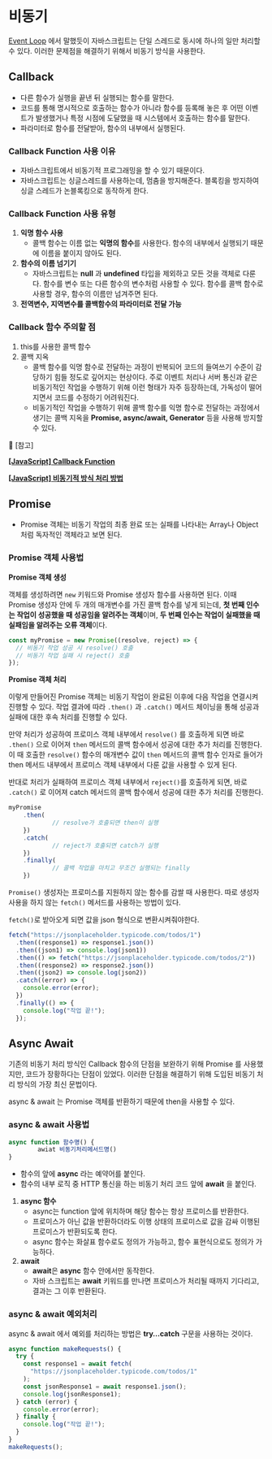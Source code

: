 # 비동기

[Event Loop](https://github.com/peesechizza/TIL/blob/main/JavaScript/JavaScript_Intermediate.md) 에서 말했듯이 자바스크립트는 단일 스레드로 동시에 하나의 일만 처리할 수 있다. 이러한 문제점을 해결하기 위해서 비동기 방식을 사용한다.

## Callback

- 다른 함수가 실행을 끝낸 뒤 실행되는 함수를 말한다.
- 코드를 통해 명시적으로 호출하는 함수가 아니라 함수를 등록해 놓은 후 어떤 이벤트가 발생했거나 특정 시점에 도달했을 때 시스템에서 호출하는 함수를 말한다.
- 파라미터로 함수를 전달받아, 함수의 내부에서 실행된다.

### Callback Function 사용 이유

- 자바스크립트에서 비동기적 프로그래밍을 할 수 있기 때문이다.
- 자바스크립트는 싱글스레드를 사용하는데, 멈춤을 방지해준다. 블록킹을 방지하여 싱글 스레드가 논블록킹으로 동작하게 한다.

### Callback Function 사용 유형

1. **익명 함수 사용**
   - 콜백 함수는 이름 없는 **익명의 함수**를 사용한다. 함수의 내부에서 실행되기 때문에 이름을 붙이지 않아도 된다.
2. **함수의 이름 넘기기**
   - 자바스크립트는 **null** 과 **undefined** 타입을 제외하고 모든 것을 객체로 다룬다. 함수를 변수 또는 다른 함수의 변수처럼 사용할 수 있다. 함수를 콜백 함수로 사용할 경우, 함수의 이름만 넘겨주면 된다.
3. **전역변수, 지역변수를 콜백함수의 파라미터로 전달 가능**

### Callback 함수 주의할 점

1. this를 사용한 콜백 함수
2. 콜백 지옥
   - 콜백 함수를 익명 함수로 전달하는 과정이 반복되어 코드의 들여쓰기 수준이 감당하기 힘들 정도로 깊어지는 현상이다. 주로 이벤트 처리나 서버 통신과 같은 비동기적인 작업을 수행하기 위해 이런 형태가 자주 등장하는데, 가독성이 떨어지면서 코드를 수정하기 어려워진다.
   - 비동기적인 작업을 수행하기 위해 콜백 함수를 익명 함수로 전달하는 과정에서 생기는 콜백 지옥을 **Promise, async/await, Generator** 등을 사용해 방지할 수 있다.

🔗 [참고]

[**[JavaScript] Callback Function**](https://velog.io/@minidoo/%EC%9E%90%EB%B0%94%EC%8A%A4%ED%81%AC%EB%A6%BD%ED%8A%B8-%EC%BD%9C%EB%B0%B1-%ED%95%A8%EC%88%98Callback-Function)

**[[JavaScript] 비동기적 방식 처리 방법](https://hi-zini.tistory.com/entry/%EB%B9%84%EB%8F%99%EA%B8%B0%EC%A0%81-%EB%B0%A9%EC%8B%9D-%EC%B2%98%EB%A6%AC-%EB%B0%A9%EB%B2%95-Callback-Promise-async-await)**

## Promise

- Promise 객체는 비동기 작업의 최종 완료 또는 실패를 나타내는 Array나 Object 처럼 독자적인 객체라고 보면 된다.

### Promise 객체 사용법

**Promise 객체 생성**

객체를 생성하려면 `new` 키워드와 Promise 생성자 함수를 사용하면 된다. 이때 Promise 생성자 안에 두 개의 매개변수를 가진 콜백 함수를 넣게 되는데, **첫 번째 인수는 작업이 성공했을 때 성공임을 알려주는 객체**이며, **두 번째 인수는 작업이 실패했을 때 실패임을 알려주는 오류 객체**이다.

```jsx
const myPromise = new Promise((resolve, reject) => {
  // 비동기 작업 성공 시 resolve() 호출
  // 비동기 작업 실패 시 reject() 호출
});
```

**Promise 객체 처리**

이렇게 만들어진 Promise 객체는 비동기 작업이 완료된 이후에 다음 작업을 연결시켜 진행할 수 있다. 작업 결과에 따라 `.then()` 과 `.catch()` 메서드 체이닝을 통해 성공과 실패에 대한 후속 처리를 진행할 수 있다.

만약 처리가 성공하여 프로미스 객체 내부에서 `resolve()` 를 호출하게 되면 바로 `.then()` 으로 이어져 `then` 메서드의 콜백 함수에서 성공에 대한 추가 처리를 진행한다. 이 때 호출한 `resolve()` 함수의 매개변수 값이 `then` 메서드의 콜백 함수 인자로 들어가 then 메서드 내부에서 프로미스 객체 내부에서 다룬 값을 사용할 수 있게 된다.

반대로 처리가 실패하여 프로미스 객체 내부에서 `reject()`를 호출하게 되면, 바로 `.catch()` 로 이어져 catch 메서드의 콜백 함수에서 성공에 대한 추가 처리를 진행한다.

```jsx
myPromise
	.then(
			// resolve가 호출되면 then이 실행
	})
	.catch(
			// reject가 호출되면 catch가 실행
	})
	.finally(
			// 콜백 작업을 마치고 무조건 실행되는 finally
	})
```

`Promise()` 생성자는 프로미스를 지원하지 않는 함수를 감쌀 때 사용한다. 따로 생성자 사용을 하지 않는 `fetch()` 메서드를 사용하는 방법이 있다.

`fetch()`로 받아오게 되면 값을 json 형식으로 변환시켜줘야한다.

```jsx
fetch("https://jsonplaceholder.typicode.com/todos/1")
  .then((response1) => response1.json())
  .then((json1) => console.log(json1))
  .then(() => fetch("https://jsonplaceholder.typicode.com/todos/2"))
  .then((response2) => response2.json())
  .then((json2) => console.log(json2))
  .catch((error) => {
    console.error(error);
  })
  .finally(() => {
    console.log("작업 끝!");
  });
```

## Async Await

기존의 비동기 처리 방식인 Callback 함수의 단점을 보완하기 위해 Promise 를 사용했지만, 코드가 장황하다는 단점이 있었다. 이러한 단점을 해결하기 위해 도입된 비동기 처리 방식의 가장 최신 문법이다.

async & await 는 Promise 객체를 반환하기 때문에 then을 사용할 수 있다.

### async & await 사용법

```jsx
async function 함수명() {
		awiat 비동기처리메서드명()
}
```

- 함수의 앞에 **async** 라는 예약어를 붙인다.
- 함수의 내부 로직 중 HTTP 통신을 하는 비동기 처리 코드 앞에 **await** 을 붙인다.

1. **async 함수**
   - async는 function 앞에 위치하며 해당 함수는 항상 프로미스를 반환한다.
   - 프로미스가 아닌 값을 반환하더라도 이행 상태의 프로미스로 값을 감싸 이행된 프로미스가 반환되도록 한다.
   - async 함수는 화살표 함수로도 정의가 가능하고, 함수 표현식으로도 정의가 가능하다.
2. **await**
   - **await**은 **async** 함수 안에서만 동작한다.
   - 자바 스크립트는 **await** 키워드를 만나면 프로미스가 처리될 때까지 기다리고, 결과는 그 이후 반환된다.

### async & await 예외처리

async & await 에서 예외를 처리하는 방법은 **try…catch** 구문을 사용하는 것이다.

```jsx
async function makeRequests() {
  try {
    const response1 = await fetch(
      "https://jsonplaceholder.typicode.com/todos/1"
    );
    const jsonResponse1 = await response1.json();
    console.log(jsonResponse1);
  } catch (error) {
    console.error(error);
  } finally {
    console.log("작업 끝!");
  }
}
makeRequests();
```
